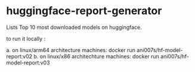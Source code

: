 # huggingface-report-generator
Lists Top 10 most downloaded models on huggingface.

to run it locally :

a. on linux/arm64 architecture machines: docker run ani007s/hf-model-report:v02
b. on linux/x86 architechture machines: docker run ani007s/hf-model-report:v03

